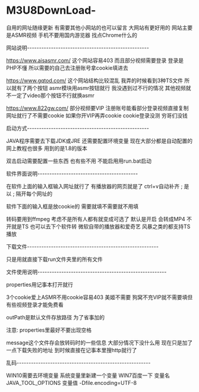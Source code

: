 # M3U8DownLoad-
自用的网址随缘更新 有需要其他小网站的也可以留言 大网站有更好用的 网站主要是ASMR视频 手机不要用国内游览器 找点Chrome什么的

网站说明---------------------------------------------------


https://www.aisasmr.com/ 这个网站容易403 而且部分视频需要登录 登录是PHP不懂 所以需要的自己去注册账号拿cookie填进去 

https://www.gqtod.com/ 这个网站结构比较混乱 我弄的时候看到3种TS文件 所以就有了两个按钮 asmr模块用asmr按钮就行 我没遇到过不行的情况 其他视频就不一定了video那个按钮不行就换asmr

https://www.822gw.com/ 部分视频要VIP 注册账号能看部分登录视频直接复制网址就行了不需要cookie 如果你开VIP再弄cookie cookie登录没测 穷哥们没钱


启动方式---------------------------------------------------

JAVA程序需要去下载JDK或JRE 还需要配置环境变量 现在大部分都是自动配置的 网上教程也很多 用到的是1.8的版本

双击启动需要配置一些东西 也有些不用 不能启用用run.bat启动

软件界面说明------------------------------------------

在软件上面的输入框输入网址就行了 有播放器的网页就是了 ctrl+v自动补齐 ;  是以 ; 隔开每个网址的 

软件下面的输入框是放cookie的 需要就填不需要就不用填

转码要用到ffmpeg 考虑不是所有人都有就变成可选了 默认是开启  会转成MP4 不开就是TS 也可以去下个软件转 微软自带的播放器和爱奇艺 风暴之类的都支持TS播放

下载文件-------------------------------------------------------

只是用就直接下载run文件夹里的所有文件

文件使用说明------------------------------------------------------

properties用记事本打开就行 

3个cookie爱上ASMR不用cookie容易403 美姬不需要 狗窝不充VIP就不需要填但有些视频登录才能免费看

outPath是默认文件存放路径 为了省事加的 

注意: properties里最好不要出现空格

message这个文件存会放转码时的一些信息 大部分情况下没什么用 现在只是加了一点下载失败的地址 到时候直接在记事本里搜http就行了  

乱码--------------------------------------------------------

WIN10需要去环境变量 系统变量里新建一个变量   WIN7百度一下
变量名 JAVA_TOOL_OPTIONS
变量值 -Dfile.encoding=UTF-8

